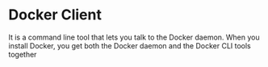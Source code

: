 # Docker Client
It is a command line tool that lets you talk to the Docker daemon. When you install Docker, you get both the Docker daemon and the Docker CLI tools together
